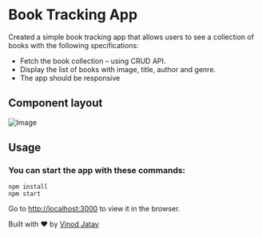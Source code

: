 # Book Tracking App
 
 Created a simple book tracking app that allows users to see a collection of books with the following specifications:
- Fetch the book collection – using CRUD API.
- Display the list of books with image, title, author and genre.
- The app should be responsive

## Component layout

![Image](https://i.ibb.co/MPww9KY/test.jpg)


## Usage

### You can start the app with these commands:
```
npm install
npm start

```

Go to [http://localhost:3000](http://localhost:3000) to view it in the browser.

Built with ♥ by [Vinod Jatav](https://vinodjatav.tech/)
 
